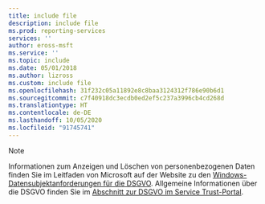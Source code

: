 ```yaml
---
title: include file
description: include file
ms.prod: reporting-services
services: ''
author: eross-msft
ms.service: ''
ms.topic: include
ms.date: 05/01/2018
ms.author: lizross
ms.custom: include file
ms.openlocfilehash: 31f232c05a11892e8c8baa3124312f786e90b6d1
ms.sourcegitcommit: c7f40918dc3ecdb0ed2ef5c237a3996cb4cd268d
ms.translationtype: HT
ms.contentlocale: de-DE
ms.lasthandoff: 10/05/2020
ms.locfileid: "91745741"
---
```

>[!Note]
>Informationen zum Anzeigen und Löschen von personenbezogenen Daten finden Sie im Leitfaden von Microsoft auf der Website zu den [Windows-Datensubjektanforderungen für die DSGVO](/microsoft-365/compliance/gdpr-data-subject-requests). Allgemeine Informationen über die DSGVO finden Sie im [Abschnitt zur DSGVO im Service Trust-Portal](https://servicetrust.microsoft.com/ViewPage/GDPRGetStarted).